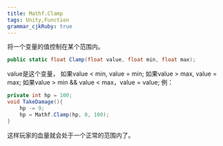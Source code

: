 ```yaml
---
title: Mathf.Clamp
tags: Unity,Function
grammar_cjkRuby: true
---
```

将一个变量的值控制在某个范围内。
```csharp
public static float Clamp(float value, float min, float max);
```
value是这个变量，
如果value < min, value = min;
如果value > max, value = max;
如果value > min && value < max，value = value;
例：
```csharp
private int hp = 100;
void TakeDamage(){
    hp -= 9;
    hp = Mathf.Clamp(hp, 0, 100);
}
```
这样玩家的血量就会处于一个正常的范围内了。
